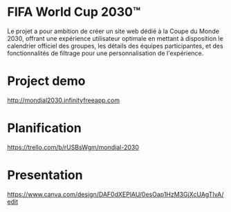 # FIFA World Cup 2030™
  Le projet a pour ambition de créer un site web dédié à la Coupe du Monde 2030, offrant une expérience utilisateur optimale en mettant à disposition le calendrier   officiel des groupes, les détails des équipes participantes, et des fonctionnalités de filtrage pour une personnalisation de l'expérience.
    
# Project demo
  http://mondial2030.infinityfreeapp.com

# Planification
  https://trello.com/b/rUSBsWgm/mondial-2030

# Presentation
  https://www.canva.com/design/DAF0dXEPlAU/0esOap1HzM3GjXcUAgTIvA/edit
